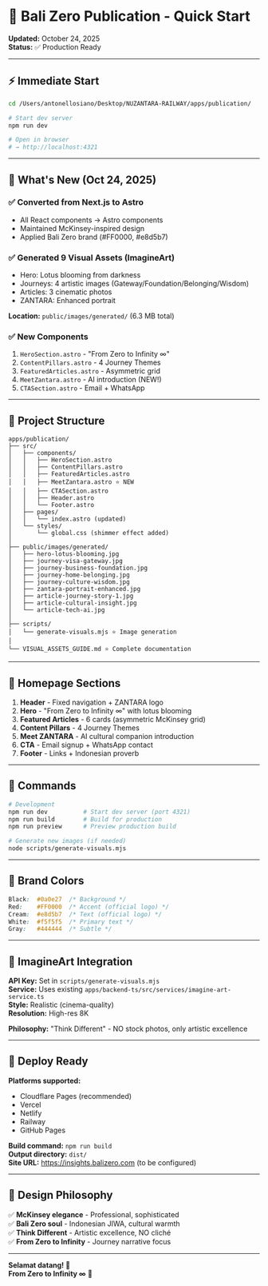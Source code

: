 # 🚀 Bali Zero Publication - Quick Start

**Updated:** October 24, 2025  
**Status:** ✅ Production Ready  

---

## ⚡ Immediate Start

```bash
cd /Users/antonellosiano/Desktop/NUZANTARA-RAILWAY/apps/publication/

# Start dev server
npm run dev

# Open in browser
# → http://localhost:4321
```

---

## 🎨 What's New (Oct 24, 2025)

### ✅ Converted from Next.js to Astro
- All React components → Astro components
- Maintained McKinsey-inspired design
- Applied Bali Zero brand (#FF0000, #e8d5b7)

### ✅ Generated 9 Visual Assets (ImagineArt)
- Hero: Lotus blooming from darkness
- Journeys: 4 artistic images (Gateway/Foundation/Belonging/Wisdom)
- Articles: 3 cinematic photos
- ZANTARA: Enhanced portrait

**Location:** `public/images/generated/` (6.3 MB total)

### ✅ New Components
1. `HeroSection.astro` - "From Zero to Infinity ∞"
2. `ContentPillars.astro` - 4 Journey Themes
3. `FeaturedArticles.astro` - Asymmetric grid
4. `MeetZantara.astro` - AI introduction (NEW!)
5. `CTASection.astro` - Email + WhatsApp

---

## 📁 Project Structure

```
apps/publication/
├── src/
│   ├── components/
│   │   ├── HeroSection.astro
│   │   ├── ContentPillars.astro
│   │   ├── FeaturedArticles.astro
│   │   ├── MeetZantara.astro ⭐ NEW
│   │   ├── CTASection.astro
│   │   ├── Header.astro
│   │   └── Footer.astro
│   ├── pages/
│   │   └── index.astro (updated)
│   └── styles/
│       └── global.css (shimmer effect added)
│
├── public/images/generated/
│   ├── hero-lotus-blooming.jpg
│   ├── journey-visa-gateway.jpg
│   ├── journey-business-foundation.jpg
│   ├── journey-home-belonging.jpg
│   ├── journey-culture-wisdom.jpg
│   ├── zantara-portrait-enhanced.jpg
│   ├── article-journey-story-1.jpg
│   ├── article-cultural-insight.jpg
│   └── article-tech-ai.jpg
│
├── scripts/
│   └── generate-visuals.mjs ⭐ Image generation
│
└── VISUAL_ASSETS_GUIDE.md ⭐ Complete documentation
```

---

## 🎯 Homepage Sections

1. **Header** - Fixed navigation + ZANTARA logo
2. **Hero** - "From Zero to Infinity ∞" with lotus blooming
3. **Featured Articles** - 6 cards (asymmetric McKinsey grid)
4. **Content Pillars** - 4 Journey Themes
5. **Meet ZANTARA** - AI cultural companion introduction
6. **CTA** - Email signup + WhatsApp contact
7. **Footer** - Links + Indonesian proverb

---

## 🔧 Commands

```bash
# Development
npm run dev          # Start dev server (port 4321)
npm run build        # Build for production
npm run preview      # Preview production build

# Generate new images (if needed)
node scripts/generate-visuals.mjs
```

---

## 🎨 Brand Colors

```css
Black:  #0a0e27  /* Background */
Red:    #FF0000  /* Accent (official logo) */
Cream:  #e8d5b7  /* Text (official logo) */
White:  #f5f5f5  /* Primary text */
Gray:   #444444  /* Subtle */
```

---

## 📸 ImagineArt Integration

**API Key:** Set in `scripts/generate-visuals.mjs`  
**Service:** Uses existing `apps/backend-ts/src/services/imagine-art-service.ts`  
**Style:** Realistic (cinema-quality)  
**Resolution:** High-res 8K  

**Philosophy:** "Think Different" - NO stock photos, only artistic excellence

---

## 🚀 Deploy Ready

**Platforms supported:**
- Cloudflare Pages (recommended)
- Vercel
- Netlify
- Railway
- GitHub Pages

**Build command:** `npm run build`  
**Output directory:** `dist/`  
**Site URL:** https://insights.balizero.com (to be configured)

---

## 🌟 Design Philosophy

✅ **McKinsey elegance** - Professional, sophisticated  
✅ **Bali Zero soul** - Indonesian JIWA, cultural warmth  
✅ **Think Different** - Artistic excellence, NO cliché  
✅ **From Zero to Infinity** - Journey narrative focus  

---

**Selamat datang! 🙏**  
**From Zero to Infinity ∞** 🌸

